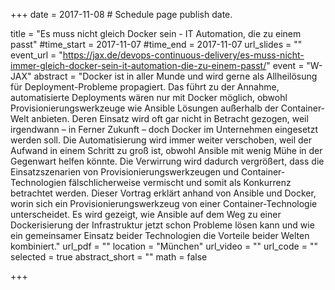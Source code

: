 +++
date = 2017-11-08  # Schedule page publish date.

title = "Es muss nicht gleich Docker sein - IT Automation, die zu einem passt"
#time_start = 2017-11-07
#time_end = 2017-11-07
url_slides = ""
event_url = "https://jax.de/devops-continuous-delivery/es-muss-nicht-immer-gleich-docker-sein-it-automation-die-zu-einem-passt/"
event = "W-JAX"
abstract = "Docker ist in aller Munde und wird gerne als Allheilösung für Deployment-Probleme propagiert. Das führt zu der Annahme, automatisierte Deployments wären nur mit Docker möglich, obwohl Provisionierungswerkzeuge wie Ansible Lösungen außerhalb der Container-Welt anbieten. Deren Einsatz wird oft gar nicht in Betracht gezogen, weil irgendwann – in Ferner Zukunft – doch Docker im Unternehmen eingesetzt werden soll. Die Automatisierung wird immer weiter verschoben, weil der Aufwand in einem Schritt zu groß ist, obwohl Ansible mit wenig Mühe in der Gegenwart helfen könnte. Die Verwirrung wird dadurch vergrößert, dass die Einsatzszenarien von Provisionierungswerkzeugen und Container-Technologien fälschlicherweise vermischt und somit als Konkurrenz betrachtet werden. Dieser Vortrag erklärt anhand von Ansible und Docker, worin sich ein Provisionierungswerkzeug von einer Container-Technologie unterscheidet. Es wird gezeigt, wie Ansible auf dem Weg zu einer Dockerisierung der Infrastruktur jetzt schon Probleme lösen kann und wie ein gemeinsamer Einsatz beider Technologien die Vorteile beider Welten kombiniert."
url_pdf = ""
location = "München"
url_video = ""
url_code = ""
selected = true
abstract_short = ""
math = false

+++
